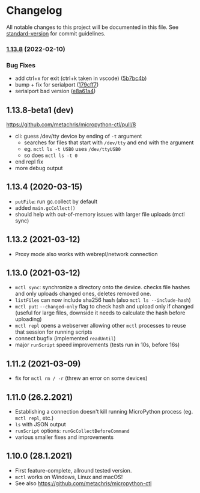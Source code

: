 # Changelog

All notable changes to this project will be documented in this file. See [standard-version](https://github.com/conventional-changelog/standard-version) for commit guidelines.

### [1.13.8](https://github.com/metachris/micropython-ctl/compare/v1.13.4...v1.13.8) (2022-02-10)


### Bug Fixes

* add ctrl+x for exit (ctrl+k taken in vscode) ([5b7bc4b](https://github.com/metachris/micropython-ctl/commit/5b7bc4bcf456b450ae8c89e6f7bde99324a8a090))
* bump + fix for serialport ([179cff7](https://github.com/metachris/micropython-ctl/commit/179cff7ab3e465374b1e81cc8c46d3bb89a238a5))
* serialport bad version ([e8a61a4](https://github.com/metachris/micropython-ctl/commit/e8a61a41b8ca8a1514382836a71b3359449ea98e))

1.13.8-beta1 (dev)
------------------

https://github.com/metachris/micropython-ctl/pull/8

* cli: guess /dev/tty device by ending of `-t` argument
  * searches for files that start with `/dev/tty` and end with the argument
  * eg. `mctl ls -t USB0` uses `/dev/ttyUSB0`
  * so does `mctl ls -t 0`
* end repl fix
* more debug output


1.13.4 (2020-03-15)
-------------------
* `putFile`: run gc.collect by default
* added `main.gcCollect()`
* should help with out-of-memory issues with larger file uploads (mctl sync)


1.13.2 (2021-03-12)
-------------------
* Proxy mode also works with webrepl/network connection

1.13.0 (2021-03-12)
-------------------
* `mctl sync`: synchronize a directory onto the device. checks file hashes and only uploads changed ones, deletes removed one.
* `listFiles` can now include sha256 hash (also `mctl ls --include-hash`)
* `mctl put`: `--changed-only` flag to check hash and upload only if changed (useful for large files, downside it needs to calculate the hash before uploading)
* `mctl repl` opens a webserver allowing other `mctl` processes to reuse that session for running scripts
* connect bugfix (implemented `readUntil`)
* major `runScript` speed improvements (tests run in 10s, before 16s)


1.11.2 (2021-03-09)
-------------------
* fix for `mctl rm / -r` (threw an error on some devices)


1.11.0 (26.2.2021)
------------------
* Establishing a connection doesn't kill running MicroPython process (eg. `mctl repl`, etc.)
* `ls` with JSON output
* `runScript` options: `runGcCollectBeforeCommand`
* various smaller fixes and improvements


1.10.0 (28.1.2021)
------------------

* First feature-complete, allround tested version.
* `mctl` works on Windows, Linux and macOS!
* See also https://github.com/metachris/micropython-ctl
